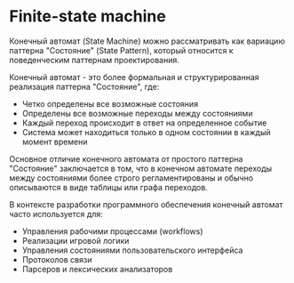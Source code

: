# Finite-state machine

Конечный автомат (State Machine) можно рассматривать как вариацию паттерна "Состояние" (State Pattern), который относится к поведенческим паттернам проектирования.

Конечный автомат - это более формальная и структурированная реализация паттерна "Состояние", где:
- Четко определены все возможные состояния
- Определены все возможные переходы между состояниями
- Каждый переход происходит в ответ на определенное событие
- Система может находиться только в одном состоянии в каждый момент времени

Основное отличие конечного автомата от простого паттерна "Состояние" заключается в том, что в конечном автомате переходы между состояниями более строго регламентированы и обычно описываются в виде таблицы или графа переходов.

В контексте разработки программного обеспечения конечный автомат часто используется для:
- Управления рабочими процессами (workflows)
- Реализации игровой логики
- Управления состояниями пользовательского интерфейса
- Протоколов связи
- Парсеров и лексических анализаторов
